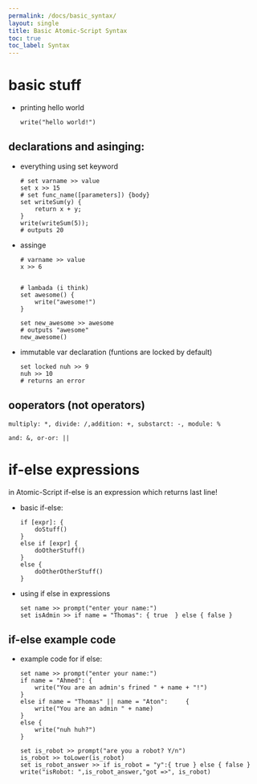 ```yaml
---
permalink: /docs/basic_syntax/
layout: single
title: Basic Atomic-Script Syntax
toc: true
toc_label: Syntax
---
```


# basic stuff
- printing hello world
    ```
    write("hello world!")
    ```
## declarations and asinging:
- everything using set keyword
    ```
    # set varname >> value
    set x >> 15
    # set func_name([parameters]) {body}
    set writeSum(y) {
        return x + y;
    }
    write(writeSum(5));
    # outputs 20
    ```
- assinge
    ```
    # varname >> value
    x >> 6
    

    # lambada (i think)
    set awesome() {
        write("awesome!")
    }
    
    set new_awesome >> awesome
    # outputs "awesome"
    new_awesome()
    ```
- immutable var declaration (funtions are locked by default)
    ```
    set locked nuh >> 9
    nuh >> 10
    # returns an error
    ```
## ooperators (not operators)
```
multiply: *, divide: /,addition: +, substarct: -, module: %

and: &, or-or: ||
```
# if-else expressions
in Atomic-Script if-else is an expression which returns last line!
- basic if-else:
    ```
    if [expr]: {
        doStuff()
    }
    else if [expr] {
        doOtherStuff()
    }
    else {
        doOtherOtherStuff()
    }
    ```
- using if else in expressions
    ```
    set name >> prompt("enter your name:")
    set isAdmin >> if name = "Thomas": { true  } else { false }
    ```
## if-else example code
- example code for if else:
    ```
    set name >> prompt("enter your name:")
    if name = "Ahmed": {
        write("You are an admin's frined " + name + "!")
    }
    else if name = "Thomas" || name = "Aton":     {
        write("You are an admin " + name)
    }
    else {
        write("nuh huh?")
    }

    set is_robot >> prompt("are you a robot? Y/n")
    is_robot >> toLower(is_robot)
    set is_robot_answer >> if is_robot = "y":{ true } else { false }
    write("isRobot: ",is_robot_answer,"got =>", is_robot)
    ```
